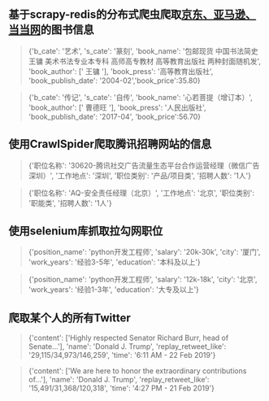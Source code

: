 
## 基于scrapy-redis的分布式爬虫爬取[京东、亚马逊、当当网](https://github.com/AYiXi/Crawl_practice/tree/master/distributed_crawl/distributed_crawl/spiders)的图书信息
> {'b_cate': '艺术', 's_cate': '篆刻', 'book_name': '包邮现货 中国书法简史 王镛 美术书法专业本专科 高师高专教材 高等教育出版社 两种封面随机发', 'book_author': [' 王镛 '], 'book_press': '高等教育出版社', 'book_publish_date': '2004-02','book_price':35.80}

> {'b_cate': '传记', 's_cate': '自传', 'book_name': '心若菩提（增订本）', 'book_author': [' 曹德旺 '], 'book_press': '人民出版社', 'book_publish_date': '2017-04', 'book_price':56.70}



## 使用CrawlSpider爬取腾讯招聘网站的信息
> {'职位名称': '30620-腾讯社交广告流量生态平台合作运营经理（微信广告 深圳）', '工作地点': '深圳', '职位类别': '产品/项目类', '招聘人数': '1人'}

> {'职位名称': 'AQ-安全责任经理（北京）', '工作地点': '北京', '职位类别': '职能类', '招聘人数': '1人'}

## 使用selenium库抓取拉勾网职位
> {'position_name': 'python开发工程师', 'salary': '20k-30k', 'city': '厦门', 'work_years': '经验3-5年', 'education': '本科及以上'}

> {'position_name': 'python开发工程师', 'salary': '12k-18k', 'city': '北京', 'work_years': '经验1-3年', 'education': '大专及以上'}

## 爬取某个人的所有Twitter
> {'content': ['Highly respected Senator Richard Burr, head of Senate...'],
 'name': 'Donald J. Trump',
 'replay_retweet_like': '29,115/34,973/146,259',
 'time': '6:11 AM - 22 Feb 2019'}

>{'content': ['We are here to honor the extraordinary contributions of...'],
 'name': 'Donald J. Trump',
 'replay_retweet_like': '15,491/31,368/120,318',
 'time': '4:27 PM - 21 Feb 2019'}
